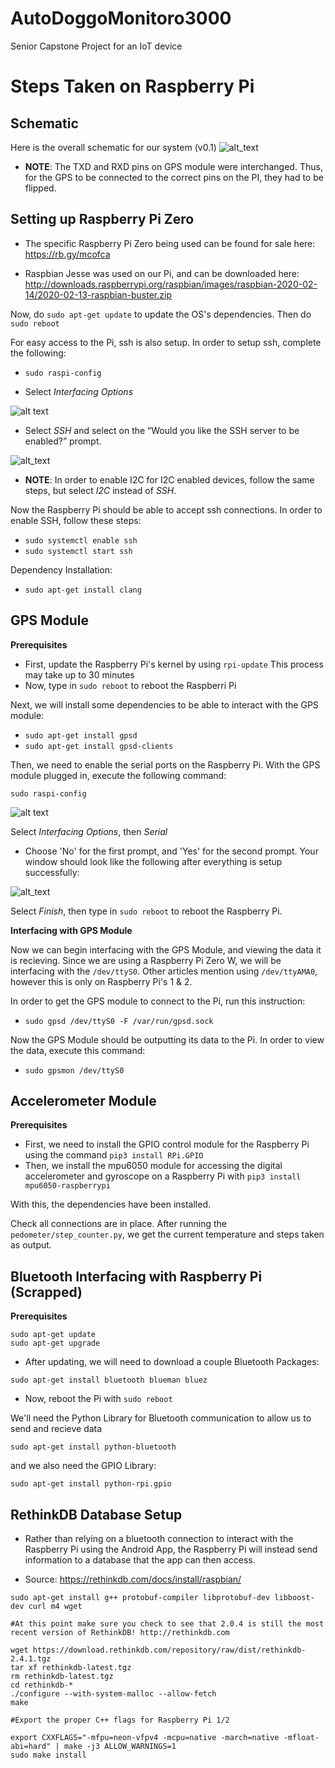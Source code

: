 # AutoDoggoMonitoro3000
Senior Capstone Project for an IoT device


# Steps Taken on Raspberry Pi

## Schematic

Here is the overall schematic for our system (v0.1)
![alt_text](https://user-images.githubusercontent.com/47087525/100073859-41dd5e80-2dfb-11eb-9189-17576a0fa752.png)

* **NOTE**: The TXD and RXD pins on GPS module were interchanged. Thus, for the GPS to be connected to the correct pins on the PI, they had to be flipped.

## Setting up Raspberry Pi Zero

* The specific Raspberry Pi Zero being used can be found for sale here: https://rb.gy/mcofca

* Raspbian Jesse was used on our Pi, and can be downloaded here: http://downloads.raspberrypi.org/raspbian/images/raspbian-2020-02-14/2020-02-13-raspbian-buster.zip

Now, do `sudo apt-get update` to update the OS's dependencies. Then do `sudo reboot`

For easy access to the Pi, ssh is also setup. In order to setup ssh, complete the following:

* `sudo raspi-config`

* Select *Interfacing Options* 

![alt text](https://phoenixnap.com/kb/wp-content/uploads/2020/01/raspi-config-interfacing-options.png)

* Select *SSH* and select <Yes> on the “Would you like the SSH server to be enabled?” prompt.
  
![alt_text](https://phoenixnap.com/kb/wp-content/uploads/2020/01/raspi-config-ssh.png)


* **NOTE**: In order to enable I2C for I2C enabled devices, follow the same steps, but select *I2C* instead of *SSH*.


Now the Raspberry Pi should be able to accept ssh connections. In order to enable SSH, follow these steps:
* `sudo systemctl enable ssh`
* `sudo systemctl start ssh`


Dependency Installation:

* `sudo apt-get install clang`

## GPS Module

**Prerequisites**

* First, update the Raspberry Pi's kernel by using `rpi-update`
  This process may take up to 30 minutes
* Now, type in `sudo reboot` to reboot the Raspberri Pi

Next, we will install some dependencies to be able to interact with the GPS module:
* `sudo apt-get install gpsd`
* `sudo apt-get install gpsd-clients`

Then, we need to enable the serial ports on the Raspberry Pi. With the GPS module plugged in, execute the following command:

`sudo raspi-config`

![alt text](https://maker.pro/storage/6tMJPDg/6tMJPDg1MG3tNSvbXQCItSYAZObuUtuqohDisW2t.png)

Select *Interfacing Options*, then *Serial*
* Choose 'No' for the first prompt, and 'Yes' for the second prompt. Your window should look like the following after everything is setup successfully:

![alt_text](https://maker.pro/storage/G2g9fjl/G2g9fjlbcKjQNlGecFn1yekjWx3B3f791dMzyMjY.png)

Select *Finish*, then type in `sudo reboot` to reboot the Raspberry Pi.

**Interfacing with GPS Module**

Now we can begin interfacing with the GPS Module, and viewing the data it is recieving. Since we are using a Raspberry Pi Zero W, we will be interfacing with the `/dev/ttyS0`. Other articles mention using `/dev/ttyAMA0`, however this is only on Raspberry Pi's 1 & 2.

In order to get the GPS module to connect to the Pi, run this instruction:
* `sudo gpsd /dev/ttyS0 -F /var/run/gpsd.sock`

Now the GPS Module should be outputting its data to the Pi. In order to view the data, execute this command:
* `sudo gpsmon /dev/ttyS0`


## Accelerometer Module

**Prerequisites**

* First, we need to install the GPIO control module for the Raspberry Pi using the command `pip3 install RPi.GPIO`
* Then, we install the mpu6050 module for accessing the digital accelerometer and gyroscope on a Raspberry Pi with `pip3 install mpu6050-raspberrypi`

With this, the dependencies have been installed.

Check all connections are in place. After running the `pedometer/step_counter.py`, we get the current temperature and steps taken as output. 


## Bluetooth Interfacing with Raspberry Pi (Scrapped)

**Prerequisites**

```
sudo apt-get update
sudo apt-get upgrade
```
* After updating, we will need to download a couple Bluetooth Packages:

`sudo apt-get install bluetooth blueman bluez`

* Now, reboot the Pi with `sudo reboot`

We'll need the Python Library for Bluetooth communication to allow us to send and recieve data

`sudo apt-get install python-bluetooth`

and we also need the GPIO Library:

`sudo apt-get install python-rpi.gpio`

## RethinkDB Database Setup

* Rather than relying on a bluetooth connection to interact with the Raspberry Pi using the Android App, the Raspberry Pi will instead send information to a database that the app can then access.

* Source: https://rethinkdb.com/docs/install/raspbian/
```
sudo apt-get install g++ protobuf-compiler libprotobuf-dev libboost-dev curl m4 wget

#At this point make sure you check to see that 2.0.4 is still the most recent version of RethinkDB! http://rethinkdb.com

wget https://download.rethinkdb.com/repository/raw/dist/rethinkdb-2.4.1.tgz
tar xf rethinkdb-latest.tgz
rm rethinkdb-latest.tgz
cd rethinkdb-*
./configure --with-system-malloc --allow-fetch 
make

#Export the proper C++ flags for Raspberry Pi 1/2

export CXXFLAGS="-mfpu=neon-vfpv4 -mcpu=native -march=native -mfloat-abi=hard" | make -j3 ALLOW_WARNINGS=1
sudo make install
```
